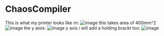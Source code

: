 # ChaosCompiler
This is what my printer looks like rn:
![image](https://github.com/user-attachments/assets/96cb2c57-c7bb-4b49-ba75-2b1eda4b2b14)
this takes area of 400mm^2
![image](https://github.com/user-attachments/assets/f1a4a853-1c86-41b2-88e2-5dff52b93a33)
the y aixis: ![image](https://github.com/user-attachments/assets/436b5889-f398-41ec-b3ac-996542d06512)
y axis i will add a holding brackt too:
![image](https://github.com/user-attachments/assets/3495e83a-6e67-4dd7-bd47-965e70f472c4)
